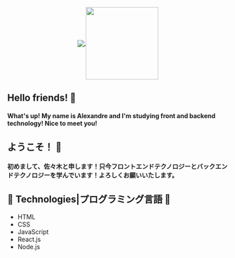<p align="center">
  <a href="https://github.com/anuraghazra/github-readme-stats">
    <img
      align="center"
      src="https://github-readme-stats.vercel.app/api/top-langs/?username=xandesassaki&layout=compact&theme=algolia"
    />
  </a>
  <a href="https://github.com/anuraghazra/github-readme-stats">
    <img
      align="center"
      height="165"
      src="https://github-readme-stats.vercel.app/api?username=xandesassaki&count_private=true&show_icons=true&custom_title=Github%20Status&hide=issues&theme=algolia"
    />
  </a>
</p>


## Hello friends! 👋
####  What's up! My name is Alexandre and I'm studying front and backend technology! Nice to meet you!

## ようこそ！ :wave:
####  初めまして、佐々木と申します！只今フロントエンドテクノロジーとバックエンドテクノロジーを学んでいます！よろしくお願いいたします。

## :open_file_folder: Technologies|プログラミング言語 :open_file_folder:
- HTML
- CSS
- JavaScript
- React.js
- Node.js
